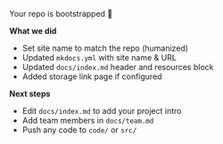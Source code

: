 Your repo is bootstrapped 🎉

**What we did**
- Set site name to match the repo (humanized)
- Updated `mkdocs.yml` with site name & URL
- Updated `docs/index.md` header and resources block
- Added storage link page if configured

**Next steps**
- Edit `docs/index.md` to add your project intro
- Add team members in `docs/team.md`
- Push any code to `code/` or `src/`
